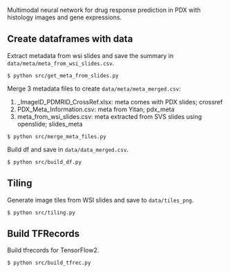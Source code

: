 Multimodal neural network for drug response prediction in PDX with histology images and gene expressions.

## Create dataframes with data
Extract metadata from wsi slides and save the summary in `data/meta/meta_from_wsi_slides.csv`.
```
$ python src/get_meta_from_slides.py
```

Merge 3 metadata files to create `data/meta/meta_merged.csv`:
1. _ImageID_PDMRID_CrossRef.xlsx:  meta comes with PDX slides; crossref
2. PDX_Meta_Information.csv:       meta from Yitan; pdx_meta
3. meta_from_wsi_slides.csv:       meta extracted from SVS slides using openslide; slides_meta
```
$ python src/merge_meta_files.py
```

Build df and save in `data/data_merged.csv`.
```
$ python src/build_df.py
```

## Tiling
Generate image tiles from WSI slides and save to `data/tiles_png`.
```
$ python src/tiling.py
```

## Build TFRecords
Build tfrecords for TensorFlow2.
```
$ python src/build_tfrec.py
```
